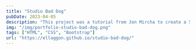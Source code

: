 ```yaml
---
title: "Studio Bad Dog"
pubDate: 2023-04-05
description: "This project was a tutorial from Jon Mircha to create a Shop with Bootstrap"
img: "/img/portfolio-studio-bad-dog.png"
tags: ["HTML", "CSS", "Bootstrap"]
url: "https://ellaggon.github.io/studio-bad-dog/"
---
```



